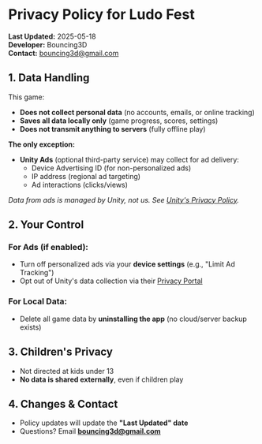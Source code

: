 # Privacy Policy for Ludo Fest

**Last Updated:** 2025-05-18  
**Developer:** Bouncing3D  
**Contact:** bouncing3d@gmail.com  

## 1. Data Handling

This game:

- **Does not collect personal data** (no accounts, emails, or online tracking)
- **Saves all data locally only** (game progress, scores, settings)
- **Does not transmit anything to servers** (fully offline play)

**The only exception:**

- **Unity Ads** (optional third-party service) may collect for ad delivery:
  - Device Advertising ID (for non-personalized ads)
  - IP address (regional ad targeting)
  - Ad interactions (clicks/views)

*Data from ads is managed by Unity, not us. See [Unity's Privacy Policy](https://unity.com/legal/privacy-policy).*

## 2. Your Control

### For Ads (if enabled):

- Turn off personalized ads via your **device settings** (e.g., "Limit Ad Tracking")
- Opt out of Unity's data collection via their [Privacy Portal](https://unity3d.com/legal/privacy-policy)

### For Local Data:

- Delete all game data by **uninstalling the app** (no cloud/server backup exists)

## 3. Children's Privacy

- Not directed at kids under 13
- **No data is shared externally**, even if children play

## 4. Changes & Contact

- Policy updates will update the **"Last Updated" date**
- Questions? Email **bouncing3d@gmail.com**
